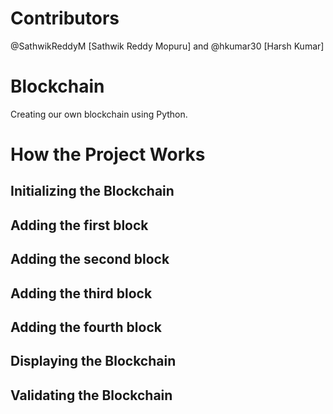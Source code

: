 # Contributors
@SathwikReddyM [Sathwik Reddy Mopuru] and @hkumar30 [Harsh Kumar]

# Blockchain
Creating our own blockchain using Python.

# How the Project Works
## Initializing the Blockchain
## Adding the first block
## Adding the second block
## Adding the third block
## Adding the fourth block
## Displaying the Blockchain
## Validating the Blockchain
